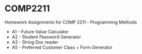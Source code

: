 # COMP2211
Homework Assignments for COMP 2211 - Programming Methods
* A1 - Future Value Calculator
* A2 - Student Password Generator
* A3 - String Doc reader
* A5 - Preferred Customer Class + Form Generator
